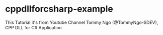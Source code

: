 # cppdllforcsharp-example
This Tutorial it's from Youtube Channel Tommy Ngo (@TommyNgo-SDEV), CPP DLL for C# Application
